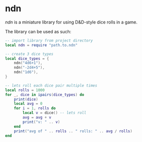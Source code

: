 # ndn

*ndn* is a miniature library for using D&D-style dice rolls in a game.

The library can be used as such:

```lua
-- import library from project directory
local ndn = require "path.to.ndn"

-- create 3 dice types
local dice_types = {
	ndn("4d6+1"), 
	ndn("-2d4+5"), 
	ndn("1d6"),
}

-- lets roll each dice pair multiple times
local rolls = 1000
for _, dice in ipairs(dice_types) do
	print(dice)
	local avg = 0
	for i = 1, rolls do
		local v = dice() -- lets roll
		avg = avg + v
		print("v: " .. v)
	end
	print("avg of " .. rolls .. " rolls: " .. avg / rolls)
end
```
